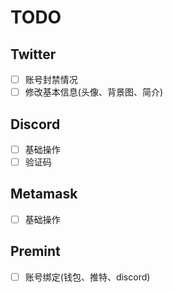 # TODO
## Twitter
- [ ] 账号封禁情况
- [ ] 修改基本信息(头像、背景图、简介)
## Discord
- [ ] 基础操作
- [ ] 验证码
## Metamask
- [ ] 基础操作
## Premint
- [ ] 账号绑定(钱包、推特、discord)